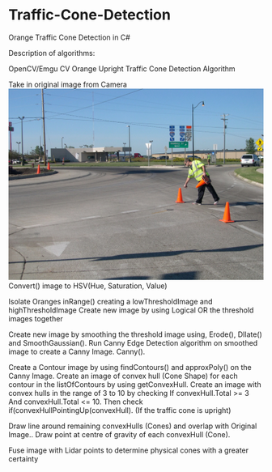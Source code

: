 # Traffic-Cone-Detection
Orange Traffic Cone Detection in C#


Description of algorithms:

OpenCV/Emgu CV Orange Upright Traffic Cone Detection Algorithm 

Take in original image from Camera
![Original Image](https://github.com/rossmccrann/Traffic-Cone-Detection/blob/master/Original_Image%20-%20Copy.png)
Convert() image to HSV(Hue, Saturation, Value) 

Isolate Oranges inRange() creating a lowThresholdImage and highThresholdImage
Create new image by using Logical OR the threshold images together

Create new image by smoothing the threshold image using, Erode(), DIlate() and SmoothGaussian().
Run Canny Edge Detection algorithm on smoothed image to create a Canny Image.      Canny().

Create a Contour image by using findContours() and approxPoly() on the Canny Image.
Create an image of convex hull (Cone Shape)  for each contour in the listOfContours by using getConvexHull.
Create an image with convex hulls in the range of 3 to 10 by checking If convexHull.Total >= 3 And convexHull.Total <= 10.
Then check if(convexHullPointingUp(convexHull). (If the traffic cone is upright)

Draw line around remaining convexHulls (Cones) and overlap with Original Image.. 
Draw point at centre of gravity of each convexHull (Cone).

Fuse image with Lidar points to determine physical cones with a greater certainty
